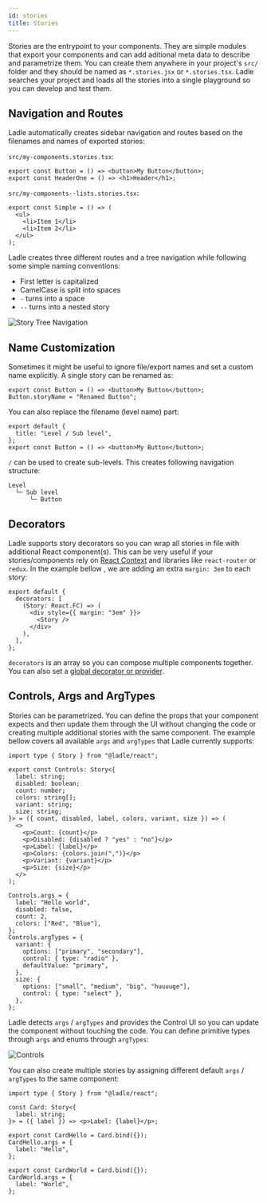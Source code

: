 ```yaml
---
id: stories
title: Stories
---
```


Stories are the entrypoint to your components. They are simple modules that export your components and can add aditional meta data to describe and parametrize them. You can create them anywhere in your project's `src/` folder and they should be named as `*.stories.jsx` or `*.stories.tsx`. Ladle searches your project and loads all the stories into a single playground so you can develop and test them.

## Navigation and Routes

Ladle automatically creates sidebar navigation and routes based on the filenames and names of exported stories:

`src/my-components.stories.tsx`:

```tsx
export const Button = () => <button>My Button</button>;
export const HeaderOne = () => <h1>Header</h1>;
```

`src/my-components--lists.stories.tsx`:

```tsx
export const Simple = () => (
  <ul>
    <li>Item 1</li>
    <li>Item 2</li>
  </ul>
);
```

Ladle creates three different routes and a tree navigation while following some simple naming conventions:

- First letter is capitalized
- CamelCase is split into spaces
- `-` turns into a space
- `--` turns into a nested story

![Story Tree Navigation](/img/story-navigation.png)

## Name Customization

Sometimes it might be useful to ignore file/export names and set a custom name explicitly. A single story can be renamed as:

```tsx
export const Button = () => <button>My Button</button>;
Button.storyName = "Renamed Button";
```

You can also replace the filename (level name) part:

```tsx
export default {
  title: "Level / Sub level",
};
export const Button = () => <button>My Button</button>;
```

`/` can be used to create sub-levels. This creates following navigation structure:

```
Level
  └─ Sub level
      └─ Button
```

## Decorators

Ladle supports story decorators so you can wrap all stories in file with additional React component(s). This can be very useful if your stories/components rely on [React Context](https://reactjs.org/docs/context.html) and libraries like `react-router` or `redux`. In the example bellow , we are adding an extra `margin: 3em` to each story:

```tsx
export default {
  decorators: [
    (Story: React.FC) => (
      <div style={{ margin: "3em" }}>
        <Story />
      </div>
    ),
  ],
};
```

`decorators` is an array so you can compose multiple components together. You can also set a [global decorator or provider](./providers).

## Controls, Args and ArgTypes

Stories can be parametrized. You can define the props that your component expects and then update them through the UI without changing the code or creating multiple additional stories with the same component. The example bellow covers all available `args` and `argTypes` that Ladle currently supports:

```tsx
import type { Story } from "@ladle/react";

export const Controls: Story<{
  label: string;
  disabled: boolean;
  count: number;
  colors: string[];
  variant: string;
  size: string;
}> = ({ count, disabled, label, colors, variant, size }) => (
  <>
    <p>Count: {count}</p>
    <p>Disabled: {disabled ? "yes" : "no"}</p>
    <p>Label: {label}</p>
    <p>Colors: {colors.join(",")}</p>
    <p>Variant: {variant}</p>
    <p>Size: {size}</p>
  </>
);

Controls.args = {
  label: "Hello world",
  disabled: false,
  count: 2,
  colors: ["Red", "Blue"],
};
Controls.argTypes = {
  variant: {
    options: ["primary", "secondary"],
    control: { type: "radio" },
    defaultValue: "primary",
  },
  size: {
    options: ["small", "medium", "big", "huuuuge"],
    control: { type: "select" },
  },
};
```

Ladle detects `args` / `argTypes` and provides the Control UI so you can update the component without touching the code. You can define primitive types through `args` and enums through `argTypes`:

![Controls](/img/controls.png)

You can also create multiple stories by assigning different default `args` / `argTypes` to the same component:

```tsx
import type { Story } from "@ladle/react";

const Card: Story<{
  label: string;
}> = ({ label }) => <p>Label: {label}</p>;

export const CardHello = Card.bind({});
CardHello.args = {
  label: "Hello",
};

export const CardWorld = Card.bind({});
CardWorld.args = {
  label: "World",
};
```
